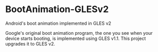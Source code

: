 # BootAnimation-GLESv2
Android's boot animation implemented in GLES v2

Google's original boot animation program, the one you see when your device starts booting, is implemented using GLES v1.1. This project upgrades it to GLES v2.

